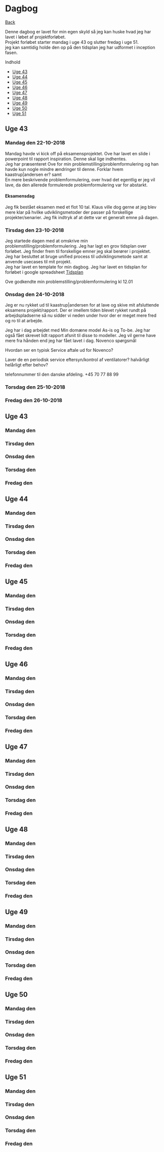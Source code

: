 <a name="top"></a>


# Dagbog
[Back](https://github.com/bent-mortensen/Afsluttende-projekt#top)
  
  
Denne dagbog er lavet for min egen skyld så jeg kan huske hvad jeg har lavet i løbet af projektforløbet.  
Projekt forløbet starter mandag i uge 43 og slutter fredag i uge 51.  
jeg kan samtidig holde den op på den tidsplan jeg har udformet i inception fasen.


Indhold
* [Uge 43](#uge43)
* [Uge 44](#uge44)
* [Uge 45](#uge45)
* [Uge 46](#uge46)
* [Uge 47](#uge47)
* [Uge 48](#uge48)
* [Uge 49](#uge49)
* [Uge 50](#uge50)
* [Uge 51](#uge51)

<a name="uge43"></a>
## Uge 43

### Mandag den 22-10-2018

Mandag havde vi kick off på eksamensprojektet. Ove har lavet en slide i powerpoint til rapport inspiration. Denne skal lige indhentes.  
Jeg har præsenteret Ove for min problemstilling/problemformulering og han havde kun nogle mindre ændringer til denne.
Forklar hvem kaastrup|andersen er? samt  
En mere beskrivende problemformulering, over hvad det egentlig er jeg vil lave, da den allerede formulerede problemformulering 
var for abstarkt.  

#### Eksamensdag

Jeg fik bestået eksamen med et flot 10 tal. Klaus ville dog gerne at jeg blev mere klar på hvilke udviklingsmetoder der passer 
på forskellige projekter/senarier. Jeg fik indtryk af at dette var et generalt emne på dagen.

### Tirsdag den 23-10-2018

Jeg startede dagen med at omskrive min problemstilling/problemformulering.
Jeg har lagt en grov tidsplan over forløbet. Jeg finder frem til forskellige emner jeg skal berører i projektet.
Jeg har besluttet at bruge unified process til udviklingsmetode samt at anvende usecases til mit projekt.  
Jeg har lavet en template for min dagbog.
Jeg har lavet en tidsplan for forløbet i google spreadsheet [Tidsplan](https://docs.google.com/spreadsheets/d/e/2PACX-1vTmRWr2VOF8tnhqKys-RJZ20enCPFaikzYS86ycknM110pRSiKs54IquYqIihYrrJZRRyb9z2On83Is/pubhtml)

Ove godkendte min problemstilling/problemformulering kl 12.01

### Onsdag den 24-10-2018

Jeg er nu rykket ud til kaastrup|andersen for at lave og skive mit afsluttende eksamens projekt/rapport.
Der er imellem tiden blevet rykket rundt på arbejdspladserne så nu sidder vi neden under hvor der er meget mere fred og ro til at arbejde. 

Jeg har i dag arbejdet med Min domæne model As-is og To-be. Jeg har også fået skrevet lidt rapport afsnit til disse to modeller.
Jeg vil gerne have mere fra hånden end jeg har fået lavet i dag.
Novenco spørgsmål

Hvordan ser en typisk Service aftale ud for Novenco?

Laver de en periodisk service eftersyn/kontrol af ventilatorer? halvårligt helårligt efter behov?

telefonnummer til den danske afdeling. +45 70 77 88 99

### Torsdag den 25-10-2018

### Fredag den 26-10-2018

<a name="uge43"></a>
## Uge 43
### Mandag den 
### Tirsdag den 
### Onsdag den
### Torsdag den
### Fredag den


<a name="uge44"></a>
## Uge 44
### Mandag den 
### Tirsdag den 
### Onsdag den
### Torsdag den
### Fredag den

<a name="uge45"></a>
## Uge 45
### Mandag den 
### Tirsdag den 
### Onsdag den
### Torsdag den
### Fredag den

<a name="uge46"></a>
## Uge 46
### Mandag den 
### Tirsdag den 
### Onsdag den
### Torsdag den
### Fredag den

<a name="uge47"></a>
## Uge 47
### Mandag den 
### Tirsdag den 
### Onsdag den
### Torsdag den
### Fredag den

<a name="uge48"></a>
## Uge 48
### Mandag den 
### Tirsdag den 
### Onsdag den
### Torsdag den
### Fredag den

<a name="uge49"></a>
## Uge 49
### Mandag den 
### Tirsdag den 
### Onsdag den
### Torsdag den
### Fredag den

<a name="uge50"></a>
## Uge 50
### Mandag den 
### Tirsdag den 
### Onsdag den
### Torsdag den
### Fredag den

<a name="uge51"></a>
## Uge 51
### Mandag den 
### Tirsdag den 
### Onsdag den
### Torsdag den
### Fredag den
